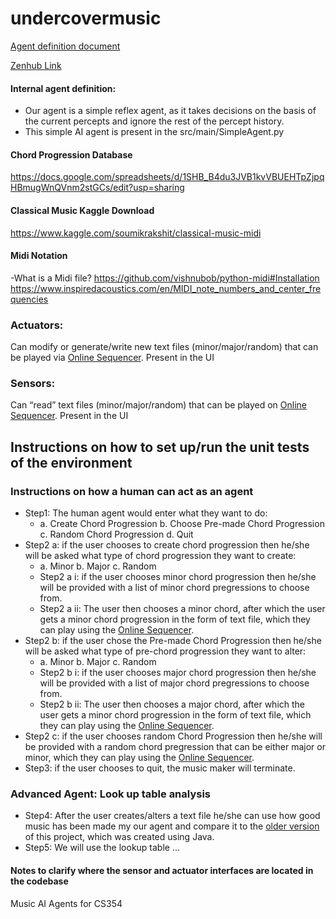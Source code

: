 # undercovermusic

[Agent definition document](https://docs.google.com/document/d/1YfatTyF1Ui6guxlBx6pBeKooGJN84Sf_J7s8BFprLtY/edit?usp=sharing)

[Zenhub Link](https://app.zenhub.com/workspaces/undercovermusic-60745e6b8c0c700013c209c3/board?repos=355955144)

#### Internal agent definition:
- Our agent is a simple reflex agent, as it takes decisions on the basis of the current percepts and ignore the rest of the percept history. 
- This simple AI agent is present in the src/main/SimpleAgent.py

#### Chord Progression Database
https://docs.google.com/spreadsheets/d/1SHB_B4du3JVB1kvVBUEHTpZjpqHBmugWnQVnm2stGCs/edit?usp=sharing
#### Classical Music Kaggle Download
https://www.kaggle.com/soumikrakshit/classical-music-midi
#### Midi Notation
-What is a Midi file?
https://github.com/vishnubob/python-midi#Installation
https://www.inspiredacoustics.com/en/MIDI_note_numbers_and_center_frequencies

### Actuators:
Can modify or generate/write new text files (minor/major/random) that can be played via [Online Sequencer](https://onlinesequencer.net).
Present in the UI
### Sensors:
Can “read” text files (minor/major/random) that can be played on [Online Sequencer](https://onlinesequencer.net).
Present in the UI

## Instructions on how to set up/run the unit tests of the environment

### Instructions on how a human can act as an agent
* Step1: The human agent would enter what they want to do:
  * a. Create Chord Progression b. Choose Pre-made Chord Progression c. Random Chord Progression d. Quit
* Step2 a: if the user chooses to create chord progression then he/she will be asked what type of chord progression they want to create:
  * a. Minor b. Major c. Random
   * Step2 a i: if the user chooses minor chord progression then he/she will be provided with a list of minor chord pregressions to choose from.
   * Step2 a ii: The user then chooses a minor chord, after which the user gets a minor chord progression in the form of text file, which they can play using the [Online Sequencer](https://onlinesequencer.net).
* Step2 b: if the user chose the Pre-made Chord Progression then he/she will be asked what type of pre-chord progression they want to alter:
  * a. Minor b. Major c. Random
   * Step2 b i: if the user chooses major chord progression then he/she will be provided with a list of major chord pregressions to choose from.
   * Step2 b ii: The user then chooses a major chord, after which the user gets a minor chord progression in the form of text file, which they can play using the [Online Sequencer](https://onlinesequencer.net).
* Step2 c: if the user chooses random Chord Progression then he/she will be provided with a random chord pregression that can be either major or minor, which they can play using the [Online Sequencer](https://onlinesequencer.net).
* Step3: if the user chooses to quit, the music maker will terminate.

### Advanced Agent: Look up table analysis
* Step4: After the user creates/alters a text file he/she can use how good music has been made my our agent and compare it to the [older version](https://github.com/timothymarotta/aimusicmaker) of this project, which was created using Java.
* Step5: We will use the lookup table ... 

#### Notes to clarify where the sensor and actuator interfaces are located in the codebase

Music AI Agents for CS354

